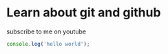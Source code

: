 # Learn about git and github

subscribe to me on youtube

```javascript
console.log('hello world');

```
